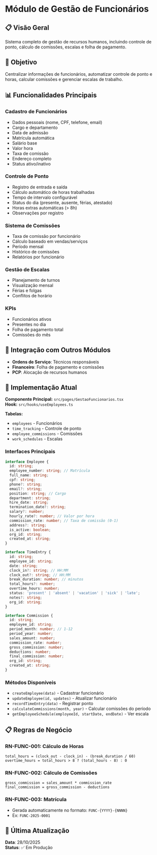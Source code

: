 # Módulo de Gestão de Funcionários

## 📋 Visão Geral

Sistema completo de gestão de recursos humanos, incluindo controle de ponto, cálculo de comissões, escalas e folha de pagamento.

## 🎯 Objetivo

Centralizar informações de funcionários, automatizar controle de ponto e horas, calcular comissões e gerenciar escalas de trabalho.

## 📊 Funcionalidades Principais

### Cadastro de Funcionários
- Dados pessoais (nome, CPF, telefone, email)
- Cargo e departamento
- Data de admissão
- Matrícula automática
- Salário base
- Valor hora
- Taxa de comissão
- Endereço completo
- Status ativo/inativo

### Controle de Ponto
- Registro de entrada e saída
- Cálculo automático de horas trabalhadas
- Tempo de intervalo configurável
- Status do dia (presente, ausente, férias, atestado)
- Horas extras automáticas (> 8h)
- Observações por registro

### Sistema de Comissões
- Taxa de comissão por funcionário
- Cálculo baseado em vendas/serviços
- Período mensal
- Histórico de comissões
- Relatórios por funcionário

### Gestão de Escalas
- Planejamento de turnos
- Visualização mensal
- Férias e folgas
- Conflitos de horário

### KPIs
- Funcionários ativos
- Presentes no dia
- Folha de pagamento total
- Comissões do mês

## 🔗 Integração com Outros Módulos

- **Ordens de Serviço**: Técnicos responsáveis
- **Financeiro**: Folha de pagamento e comissões
- **PCP**: Alocação de recursos humanos

## 🧪 Implementação Atual

**Componente Principal:** `src/pages/GestaoFuncionarios.tsx`  
**Hook:** `src/hooks/useEmployees.ts`

**Tabelas:**
- `employees` - Funcionários
- `time_tracking` - Controle de ponto
- `employee_commissions` - Comissões
- `work_schedules` - Escalas

### Interfaces Principais
```typescript
interface Employee {
  id: string;
  employee_number: string; // Matrícula
  full_name: string;
  cpf: string;
  phone?: string;
  email?: string;
  position: string; // Cargo
  department: string;
  hire_date: string;
  termination_date?: string;
  salary?: number;
  hourly_rate?: number; // Valor por hora
  commission_rate: number; // Taxa de comissão (0-1)
  address?: string;
  is_active: boolean;
  org_id: string;
  created_at: string;
}

interface TimeEntry {
  id: string;
  employee_id: string;
  date: string;
  clock_in?: string; // HH:MM
  clock_out?: string; // HH:MM
  break_duration: number; // minutos
  total_hours?: number;
  overtime_hours: number;
  status: 'present' | 'absent' | 'vacation' | 'sick' | 'late';
  notes?: string;
  org_id: string;
}

interface Commission {
  id: string;
  employee_id: string;
  period_month: number; // 1-12
  period_year: number;
  sales_amount: number;
  commission_rate: number;
  gross_commission: number;
  deductions: number;
  final_commission: number;
  org_id: string;
  created_at: string;
}
```

### Métodos Disponíveis
- `createEmployee(data)` - Cadastrar funcionário
- `updateEmployee(id, updates)` - Atualizar funcionário
- `recordTimeEntry(data)` - Registrar ponto
- `calculateCommissions(month, year)` - Calcular comissões do período
- `getEmployeeSchedule(employeeId, startDate, endDate)` - Ver escala

## 📋 Regras de Negócio

### RN-FUNC-001: Cálculo de Horas
```
total_hours = (clock_out - clock_in) - (break_duration / 60)
overtime_hours = total_hours > 8 ? (total_hours - 8) : 0
```

### RN-FUNC-002: Cálculo de Comissões
```
gross_commission = sales_amount * commission_rate
final_commission = gross_commission - deductions
```

### RN-FUNC-003: Matrícula
- Gerada automaticamente no formato: `FUNC-{YYYY}-{NNNN}`
- Ex: `FUNC-2025-0001`

## 📅 Última Atualização

**Data**: 28/10/2025  
**Status**: ✅ Em Produção
